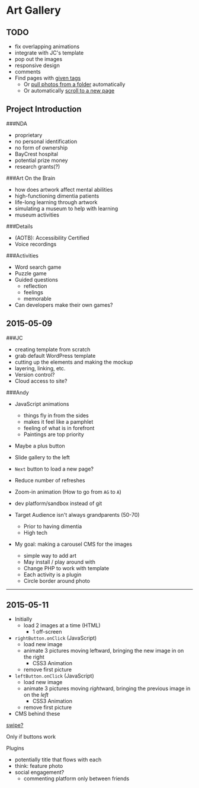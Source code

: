Art Gallery
===========

TODO
----

* fix overlapping animations
* integrate with JC's template
* pop out the images
* responsive design
* comments
* Find pages with [given tags](http://martyspellerberg.com/2011/11/creating-a-wordpress-tag-search-using-jquery/)
	* Or [pull photos from a folder](https://stackoverflow.com/questions/22061073/how-do-i-get-images-file-name-from-a-given-folder) automatically
	* Or automatically [scroll to a new page](https://stackoverflow.com/questions/9652944/jquery-page-scroll-to-different-page)

Project Introduction
---------------------

###NDA

* proprietary
* no personal identification
* no form of ownership
* BayCrest hospital
* potential prize money
* research grants(?)

###Art On the Brain

* how does artwork affect mental abilities
* high-functioning dimentia patients
* life-long learning through artwork
* simulating a museum to help with learning
* museum activities

###Details

* (AOTB): Accessibility Certified
* Voice recordings

###Activities

* Word search game
* Puzzle game
* Guided questions
	* reflection
	* feelings
	* memorable
* Can developers make their own games?

2015-05-09
----------

###JC

* creating template from scratch
* grab default WordPress template
* cutting up the elements and making the mockup
* layering, linking, etc.
* Version control?
* Cloud access to site?

###Andy

* JavaScript animations
	* things fly in from the sides
	* makes it feel like a pamphlet
	* feeling of what is in forefront
	* Paintings are top priority

* Maybe a plus button
* Slide gallery to the left
* `Next` button to load a new page?
* Reduce number of refreshes
* Zoom-in animation (How to go from `AG` to `A`)
* dev platform/sandbox instead of git
* Target Audience isn't always grandparents (50-70)
	* Prior to having dimentia
	* High tech

* My goal: making a carousel CMS for the images
	* simple way to add art
	* May install / play around with
	* Change PHP to work with template
	* Each activity is a plugin
	* Circle border around photo

----------

2015-05-11
----------

* Initially
	* load 2 images at a time (HTML)
		* 1 off-screen
* `rightButton.onClick` (JavaScript)
	* load new image
	* animate 3 pictures moving leftward, bringing the new image in on the right
		* CSS3 Animation
	* remove first picture
* `leftButton.onClick` (JavaScript)
	* load new image
	* animate 3 pictures moving *right*ward, bringing the previous image in on the *left*
		* CSS3 Animation
	* remove first picture
* CMS behind these

[swipe?](http://sarasoueidan.com/demos/s-gallery/#)

Only if buttons work

Plugins

* potentially title that flows with each
* think: feature photo
* social engagement?
	* commenting platform only between friends